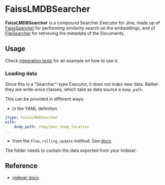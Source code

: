 # FaissLMDBSearcher

**FaissLMDBSearcher** is a compound Searcher Executor for Jina, made up of [FaissSearcher](https://hub.jina.ai/executor/gilkzt3f) for performing similarity search on the embeddings, and of [FileSearcher](https://hub.jina.ai/executor/cmykq7s7) for retrieving the metadata of the Documents. 


## Usage 

Check [integration tests](https://github.com/jina-ai/executors/tree/main/tests/integration/lmdb_dump_reload) for an example on how to use it.

### Loading data

Since this is a "Searcher"-type Executor, it does not _index_ new data. Rather they are write-once classes, which take as data source a `dump_path`. 

This can be provided in different ways:

- in the YAML definition
  
```yaml
jtype: FaissLMDBSearcher
with:
    dump_path: /tmp/your_dump_location
...
```

- from the `Flow.rolling_update` method. See [docs](https://docs.jina.ai/advanced/experimental/indexers/).

The folder needs to contain the data exported from your Indexer. 


## Reference
- [indexer docs](https://docs.jina.ai/advanced/experimental/indexers/).

<!-- version=v0.1 -->
